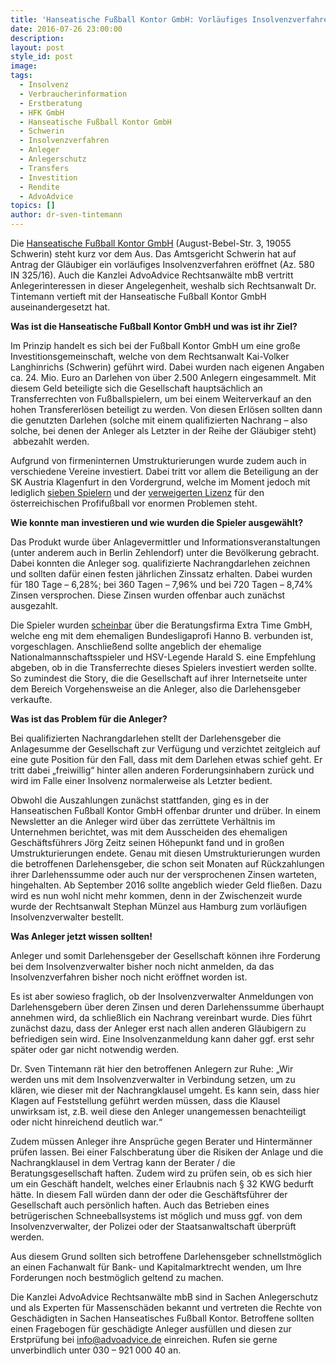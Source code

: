 ```yaml
---
title: 'Hanseatische Fußball Kontor GmbH: Vorläufiges Insolvenzverfahren eröffnet'
date: 2016-07-26 23:00:00
description:
layout: post
style_id: post
image:
tags:
  - Insolvenz
  - Verbraucherinformation
  - Erstberatung
  - HFK GmbH
  - Hanseatische Fußball Kontor GmbH
  - Schwerin
  - Insolvenzverfahren
  - Anleger
  - Anlegerschutz
  - Transfers
  - Investition
  - Rendite
  - AdvoAdvice
topics: []
author: dr-sven-tintemann
---
```



Die [Hanseatische Fußball Kontor GmbH](http://www.fussballkontor.de "Link: http://www.fussballkontor.de") (August-Bebel-Str. 3, 19055 Schwerin) steht kurz vor dem Aus. Das Amtsgericht Schwerin hat auf Antrag der Gläubiger ein vorläufiges Insolvenzverfahren eröffnet (Az. 580 IN 325/16). Auch die Kanzlei AdvoAdvice Rechtsanwälte mbB vertritt Anlegerinteressen in dieser Angelegenheit, weshalb sich Rechtsanwalt Dr. Tintemann vertieft mit der Hanseatische Fußball Kontor GmbH auseinandergesetzt hat.

**Was ist die Hanseatische Fußball Kontor GmbH und was ist ihr Ziel?**

Im Prinzip handelt es sich bei der Fußball Kontor GmbH um eine große Investitionsgemeinschaft, welche von dem Rechtsanwalt Kai-Volker Langhinrichs (Schwerin) geführt wird. Dabei wurden nach eigenen Angaben ca. 24. Mio. Euro an Darlehen von über 2.500 Anlegern eingesammelt. Mit diesem Geld beteiligte sich die Gesellschaft hauptsächlich an Transferrechten von Fußballspielern, um bei einem Weiterverkauf an den hohen Transfererlösen beteiligt zu werden. Von diesen Erlösen sollten dann die genutzten Darlehen (solche mit einem qualifizierten Nachrang – also solche, bei denen der Anleger als Letzter in der Reihe der Gläubiger steht)  abbezahlt werden.

Aufgrund von firmeninternen Umstrukturierungen wurde zudem auch in verschiedene Vereine investiert. Dabei tritt vor allem die Beteiligung an der SK Austria Klagenfurt in den Vordergrund, welche im Moment jedoch mit lediglich [sieben Spielern](http://www.transfermarkt.de/sk-austria-klagenfurt/kader/verein/28760/saison_id/2016) und der [verweigerten Lizenz](http://www.fussballkontor.de/news/lizenz-verweigert.html) für den österreichischen Profifußball vor enormen Problemen steht.

**Wie konnte man investieren und wie wurden die Spieler ausgewählt?**

Das Produkt wurde über Anlagevermittler und Informationsveranstaltungen (unter anderem auch in Berlin Zehlendorf) unter die Bevölkerung gebracht. Dabei konnten die Anleger sog. qualifizierte Nachrangdarlehen zeichnen und sollten dafür einen festen jährlichen Zinssatz erhalten. Dabei wurden für 180 Tage – 6,28%; bei 360 Tagen – 7,96% und bei 720 Tagen – 8,74% Zinsen versprochen. Diese Zinsen wurden offenbar auch zunächst ausgezahlt.

Die Spieler wurden [scheinbar](http://www.wallstreet-online.de/nachricht/3067985-fonds-check-hanseatische-fussball-kontor-ftr-fussball-1) über die Beratungsfirma Extra Time GmbH, welche eng mit dem ehemaligen Bundesligaprofi Hanno B. verbunden ist, vorgeschlagen. Anschließend sollte angeblich der ehemalige Nationalmannschaftsspieler und HSV-Legende Harald S. eine Empfehlung abgeben, ob in die Transferrechte dieses Spielers investiert werden sollte. So zumindest die Story, die die Gesellschaft auf ihrer Internetseite unter dem Bereich Vorgehensweise an die Anleger, also die Darlehensgeber verkaufte.

**Was ist das Problem für die Anleger?**

Bei qualifizierten Nachrangdarlehen stellt der Darlehensgeber die Anlagesumme der Gesellschaft zur Verfügung und verzichtet zeitgleich auf eine gute Position für den Fall, dass mit dem Darlehen etwas schief geht. Er tritt dabei „freiwillig“ hinter allen anderen Forderungsinhabern zurück und wird im Falle einer Insolvenz normalerweise als Letzter bedient.

Obwohl die Auszahlungen zunächst stattfanden, ging es in der Hanseatischen Fußball Kontor GmbH offenbar drunter und drüber. In einem Newsletter an die Anleger wird über das zerrüttete Verhältnis im Unternehmen berichtet, was mit dem Ausscheiden des ehemaligen Geschäftsführers Jörg Zeitz seinen Höhepunkt fand und in großen Umstrukturierungen endete. Genau mit diesen Umstrukturierungen wurden die betroffenen Darlehensgeber, die schon seit Monaten auf Rückzahlungen ihrer Darlehenssumme oder auch nur der versprochenen Zinsen warteten, hingehalten. Ab September 2016 sollte angeblich wieder Geld fließen. Dazu wird es nun wohl nicht mehr kommen, denn in der Zwischenzeit wurde wurde der Rechtsanwalt Stephan Münzel aus Hamburg zum vorläufigen Insolvenzverwalter bestellt.

**Was Anleger jetzt wissen sollten!**

Anleger und somit Darlehensgeber der Gesellschaft können ihre Forderung bei dem Insolvenzverwalter bisher noch nicht anmelden, da das Insolvenzverfahren bisher noch nicht eröffnet worden ist.

Es ist aber sowieso fraglich, ob der Insolvenzverwalter Anmeldungen von Darlehensgebern über deren Zinsen und deren Darlehenssumme überhaupt annehmen wird, da schließlich ein Nachrang vereinbart wurde. Dies führt zunächst dazu, dass der Anleger erst nach allen anderen Gläubigern zu befriedigen sein wird. Eine Insolvenzanmeldung kann daher ggf. erst sehr später oder gar nicht notwendig werden.

Dr. Sven Tintemann rät hier den betroffenen Anlegern zur Ruhe: „Wir werden uns mit dem Insolvenzverwalter in Verbindung setzen, um zu klären, wie dieser mit der Nachrangklausel umgeht. Es kann sein, dass hier Klagen auf Feststellung geführt werden müssen, dass die Klausel unwirksam ist, z.B. weil diese den Anleger unangemessen benachteiligt oder nicht hinreichend deutlich war.“

Zudem müssen Anleger ihre Ansprüche gegen Berater und Hintermänner prüfen lassen. Bei einer Falschberatung über die Risiken der Anlage und die Nachrangklausel in dem Vertrag kann der Berater / die Beratungsgesellschaft haften. Zudem wird zu prüfen sein, ob es sich hier um ein Geschäft handelt, welches einer Erlaubnis nach § 32 KWG bedurft hätte. In diesem Fall würden dann der oder die Geschäftsführer der Gesellschaft auch persönlich haften. Auch das Betrieben eines betrügerischen Schneeballsystems ist möglich und muss ggf. von dem Insolvenzverwalter, der Polizei oder der Staatsanwaltschaft überprüft werden.

Aus diesem Grund sollten sich betroffene Darlehensgeber schnellstmöglich an einen Fachanwalt für Bank- und Kapitalmarktrecht wenden, um Ihre Forderungen noch bestmöglich geltend zu machen.

Die Kanzlei AdvoAdvice Rechtsanwälte mbB sind in Sachen Anlegerschutz und als Experten für Massenschäden bekannt und vertreten die Rechte von Geschädigten in Sachen Hanseatisches Fußball Kontor. Betroffene sollten einen Fragebogen für geschädigte Anleger ausfüllen und diesen zur Erstprüfung bei [&#105;&#110;&#102;&#111;&#064;&#097;&#100;&#118;&#111;&#097;&#100;&#118;&#105;&#099;&#101;&#046;&#100;&#101;](&#109;&#097;&#105;&#108;&#116;&#111;:&#105;&#110;&#102;&#111;&#064;&#097;&#100;&#118;&#111;&#097;&#100;&#118;&#105;&#099;&#101;&#046;&#100;&#101;) einreichen. Rufen sie gerne unverbindlich unter 030 – 921 000 40 an.
